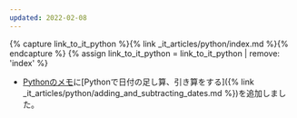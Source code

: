 ```yaml
---
updated: 2022-02-08
---
```

{% capture link_to_it_python %}{% link _it_articles/python/index.md %}{% endcapture %}
{% assign link_to_it_python = link_to_it_python | remove: 'index' %}

- [Pythonのメモ]({{link_to_it_python}})に[Pythonで日付の足し算、引き算をする]({% link _it_articles/python/adding_and_subtracting_dates.md %})を追加しました。